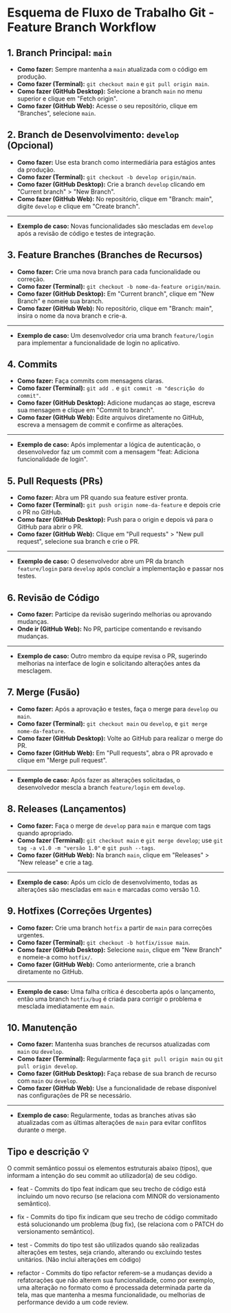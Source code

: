 # Esquema de Fluxo de Trabalho Git - Feature Branch Workflow

## 1. Branch Principal: `main`
- **Como fazer:** Sempre mantenha a `main` atualizada com o código em produção.
- **Como fazer (Terminal):** `git checkout main` e `git pull origin main`.
- **Como fazer (GitHub Desktop):** Selecione a branch `main` no menu superior e clique em "Fetch origin".
- **Como fazer (GitHub Web):** Acesse o seu repositório, clique em "Branches", selecione `main`.

## 2. Branch de Desenvolvimento: `develop` (Opcional)
- **Como fazer:** Use esta branch como intermediária para estágios antes da produção.
- **Como fazer (Terminal):** `git checkout -b develop origin/main`.
- **Como fazer (GitHub Desktop):** Crie a branch `develop` clicando em "Current branch" > "New Branch".
- **Como fazer (GitHub Web):** No repositório, clique em "Branch: main", digite `develop` e clique em "Create branch".
- ---
- **Exemplo de caso:** Novas funcionalidades são mescladas em `develop` após a revisão de código e testes de integração.

## 3. Feature Branches (Branches de Recursos)
- **Como fazer:** Crie uma nova branch para cada funcionalidade ou correção.
- **Como fazer (Terminal):** `git checkout -b nome-da-feature origin/main`.
- **Como fazer (GitHub Desktop):** Em "Current branch", clique em "New Branch" e nomeie sua branch.
- **Como fazer (GitHub Web):** No repositório, clique em "Branch: main", insira o nome da nova branch e crie-a.
- --
- **Exemplo de caso:** Um desenvolvedor cria uma branch `feature/login` para implementar a funcionalidade de login no aplicativo.

## 4. Commits
- **Como fazer:** Faça commits com mensagens claras.
- **Como fazer (Terminal):** `git add .` e `git commit -m "descrição do commit"`.
- **Como fazer (GitHub Desktop):** Adicione mudanças ao stage, escreva sua mensagem e clique em "Commit to branch".
- **Como fazer (GitHub Web):** Edite arquivos diretamente no GitHub, escreva a mensagem de commit e confirme as alterações.
- --
- **Exemplo de caso:** Após implementar a lógica de autenticação, o desenvolvedor faz um commit com a mensagem "feat: Adiciona funcionalidade de login".

## 5. Pull Requests (PRs)
- **Como fazer:** Abra um PR quando sua feature estiver pronta.
- **Como fazer (Terminal):** `git push origin nome-da-feature` e depois crie o PR no GitHub.
- **Como fazer (GitHub Desktop):** Push para o origin e depois vá para o GitHub para abrir o PR.
- **Como fazer (GitHub Web):** Clique em "Pull requests" > "New pull request", selecione sua branch e crie o PR.
- --
- **Exemplo de caso:** O desenvolvedor abre um PR da branch `feature/login` para `develop` após concluir a implementação e passar nos testes.

## 6. Revisão de Código
- **Como fazer:** Participe da revisão sugerindo melhorias ou aprovando mudanças.
- **Onde ir (GitHub Web):** No PR, participe comentando e revisando mudanças.
- --
- **Exemplo de caso:** Outro membro da equipe revisa o PR, sugerindo melhorias na interface de login e solicitando alterações antes da mesclagem.

## 7. Merge (Fusão)
- **Como fazer:** Após a aprovação e testes, faça o merge para `develop` ou `main`.
- **Como fazer (Terminal):** `git checkout main` ou `develop`, e `git merge nome-da-feature`.
- **Como fazer (GitHub Desktop):** Volte ao GitHub para realizar o merge do PR.
- **Como fazer (GitHub Web):** Em "Pull requests", abra o PR aprovado e clique em "Merge pull request".
- --
- **Exemplo de caso:** Após fazer as alterações solicitadas, o desenvolvedor mescla a branch `feature/login` em `develop`.

## 8. Releases (Lançamentos)
- **Como fazer:** Faça o merge de `develop` para `main` e marque com tags quando apropriado.
- **Como fazer (Terminal):** `git checkout main` e `git merge develop`; use `git tag -a v1.0 -m "versão 1.0"` e `git push --tags`.
- **Como fazer (GitHub Web):** Na branch `main`, clique em "Releases" > "New release" e crie a tag.
- --
- **Exemplo de caso:** Após um ciclo de desenvolvimento, todas as alterações são mescladas em `main` e marcadas como versão 1.0.

## 9. Hotfixes (Correções Urgentes)
- **Como fazer:** Crie uma branch `hotfix` a partir de `main` para correções urgentes.
- **Como fazer (Terminal):** `git checkout -b hotfix/issue main`.
- **Como fazer (GitHub Desktop):** Selecione `main`, clique em "New Branch" e nomeie-a como `hotfix/`.
- **Como fazer (GitHub Web):** Como anteriormente, crie a branch diretamente no GitHub.
- --
- **Exemplo de caso:** Uma falha crítica é descoberta após o lançamento, então uma branch `hotfix/bug` é criada para corrigir o problema e mesclada imediatamente em `main`.

## 10. Manutenção
- **Como fazer:** Mantenha suas branches de recursos atualizadas com `main` ou `develop`.
- **Como fazer (Terminal):** Regularmente faça `git pull origin main` ou `git pull origin develop`.
- **Como fazer (GitHub Desktop):** Faça rebase de sua branch de recurso com `main` ou `develop`.
- **Como fazer (GitHub Web):** Use a funcionalidade de rebase disponível nas configurações de PR se necessário.
- --
- **Exemplo de caso:** Regularmente, todas as branches ativas são atualizadas com as últimas alterações de `main` para evitar conflitos durante o merge.


## Tipo e descrição 💡

O commit semântico possui os elementos estruturais abaixo (tipos), que informam a intenção do seu commit ao utilizador(a) de seu código.

- feat - Commits do tipo feat indicam que seu trecho de código está incluindo um novo recurso (se relaciona com MINOR do versionamento semântico).

- fix - Commits do tipo fix indicam que seu trecho de código commitado está solucionando um problema (bug fix), (se relaciona com o PATCH do versionamento semântico).

- test - Commits do tipo test são utilizados quando são realizadas alterações em testes, seja criando, alterando ou excluindo testes unitários. (Não inclui alterações em código)

- refactor - Commits do tipo refactor referem-se a mudanças devido a refatorações que não alterem sua funcionalidade, como por exemplo, uma alteração no formato como é processada determinada parte da tela, mas que mantenha a mesma funcionalidade, ou melhorias de performance devido a um code review.
